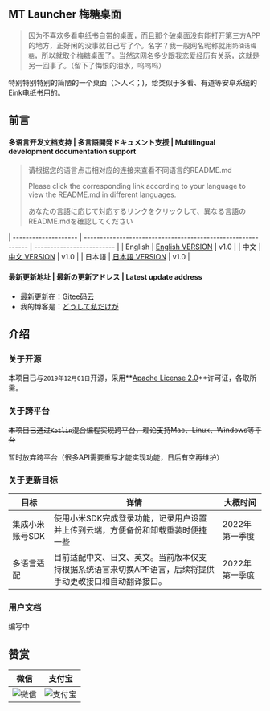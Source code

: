 ## MT Launcher 梅糖桌面

> 因为不喜欢多看电纸书自带的桌面，而且那个破桌面没有能打开第三方APP的地方，正好闲的没事就自己写了个。名字？我一般网名昵称就用``奶油话梅糖``，所以就取个梅糖桌面了。当然这网名多少跟我恋爱经历有关系，这就是另一回事了。（留下了悔恨的泪水，呜呜呜）

特别特别特别的简陋的一个桌面（＞人＜；)，给类似于多看、有道等安卓系统的Eink电纸书用的。

## 前言

#### 多语言开发文档支持 | 多言語開発ドキュメント支援 | Multilingual development documentation support

> 请根据您的语言点击相对应的连接来查看不同语言的README.md
>
> Please click the corresponding link according to your language to view the README.md in different languages.
>
> あなたの言語に応じて対応するリンクをクリックして、異なる言語のREADME.mdを確認してください

| -------------------- | ------------------------------------------------------------ | ------------------------- |
| English              | [English VERSION](https://gitee.com/rabbitTang_admin/NT-Eink-Launcher/blob/master/README_ENG.md) | v1.0                      |
| 中文                 | [中文 VERSION](https://gitee.com/rabbitTang_admin/NT-Eink-Launcher/blob/master/README.md) | v1.0                      |
| 日本語               | [日本語 VERSION](https://gitee.com/rabbitTang_admin/NT-Eink-Launcher/blob/master/README_JPN.md) | v1.0                      |

#### 最新更新地址 | 最新の更新アドレス | Latest update address

- 最新更新在：[Gitee码云](https://gitee.com/rabbitTang_admin/NT-Eink-Launcher)
- 我的博客是：[どうして私だけが](https://blog.nyanon.online/)

## 介绍

### 关于开源

本项目已与``2019年12月01日``开源，采用**[Apache License 2.0](https://gitee.com/rabbitTang_admin/NT-Eink-Launcher/blob/master/LICENSE)**许可证，各取所需。

### 关于跨平台

~~本项目已通过`Kotlin`混合编程实现跨平台，理论支持Mac、Linux、Windows等平台~~

暂时放弃跨平台（很多API需要重写才能实现功能，日后有空再维护）

### 关于更新目标

| 目标            | 详情                                                         | 大概时间       |
| --------------- | ------------------------------------------------------------ | -------------- |
| 集成小米账号SDK | 使用小米SDK完成登录功能，记录用户设置并上传到云端，方便备份和卸载重装时便捷一些 | 2022年第一季度 |
| 多语言适配      | 目前适配中文、日文、英文。当前版本仅支持根据系统语言来切换APP语言，后续将提供手动更改接口和自动翻译接口。 | 2022年第一季度 |

### 用户文档

编写中

## 赞赏

| 微信                                                         | 支付宝                                                       |
| ------------------------------------------------------------ | ------------------------------------------------------------ |
| ![微信](https://rabbittang_admin.gitee.io/gallery/pay_core/wechatpay.jpg) | ![支付宝](https://rabbittang_admin.gitee.io/gallery/pay_core/alipay.jpg) |

 